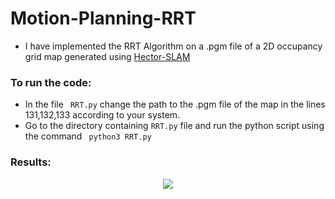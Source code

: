 # Motion-Planning-RRT

* I have implemented the RRT Algorithm on a .pgm file of a 2D occupancy grid map generated using [Hector-SLAM](http://wiki.ros.org/hector_slam)

### To run the code:
* In the file ``` RRT.py``` change the path to the .pgm file of the map in the lines 131,132,133 according to your system. 
* Go to the directory containing ```RRT.py``` file and run the python script using the command ``` python3 RRT.py```

### Results:
<p align="center">
<img src="https://user-images.githubusercontent.com/64685403/142718429-f2f5bedd-5a9a-4485-ac5e-1ae10933612f.gif">
</p>
